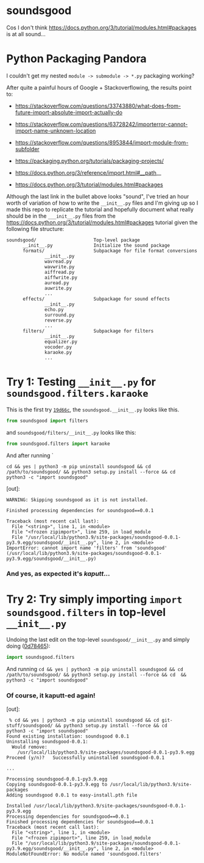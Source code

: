 # soundsgood
Cos I don't think https://docs.python.org/3/tutorial/modules.html#packages is at all sound...


# Python Packaging Pandora

I couldn't get my nested `module -> submodule -> *.py` packaging working? 

After quite a painful hours of Google + Stackoverflowing, the results point to:


- https://stackoverflow.com/questions/33743880/what-does-from-future-import-absolute-import-actually-do
- https://stackoverflow.com/questions/63728242/importerror-cannot-import-name-unknown-location
- https://stackoverflow.com/questions/8953844/import-module-from-subfolder

- https://packaging.python.org/tutorials/packaging-projects/
- https://docs.python.org/3/reference/import.html#__path__
- https://docs.python.org/3/tutorial/modules.html#packages

Although the last link in the bullet above looks "sound", I've tried an hour worth of variation of how to write the `__init__.py` files and I'm giving up so I made this repo to replicate the tutorial and hopefully document what really should be in the `___init__.py` files from the https://docs.python.org/3/tutorial/modules.html#packages tutorial given the following file structure:

```
soundsgood/                     Top-level package
      __init__.py               Initialize the sound package
      formats/                  Subpackage for file format conversions
              __init__.py
              wavread.py
              wavwrite.py
              aiffread.py
              aiffwrite.py
              auread.py
              auwrite.py
              ...
      effects/                  Subpackage for sound effects
              __init__.py
              echo.py
              surround.py
              reverse.py
              ...
      filters/                  Subpackage for filters
              __init__.py
              equalizer.py
              vocoder.py
              karaoke.py
              ...
```

# Try 1: Testing `__init__.py` for `soundsgood.filters.karaoke`

This is the first try [`19d66c`](https://github.com/alvations/soundsgood/commit/19d66c45f22eac2300c8a0ade5ac674d343d2be1), the `soundsgood.__init__.py` looks like this.

```python
from soundsgood import filters
```

and `soundsgood/filters/__init__.py` looks like this:

```python
from soundsgood.filters import karaoke
```

And after running `

```
cd && yes | python3 -m pip uninstall soundsgood && cd /path/to/soundsgood/ && python3 setup.py install --force && cd 
python3 -c "import soundsgood"
```

[out]:

```
WARNING: Skipping soundsgood as it is not installed.

Finished processing dependencies for soundsgood==0.0.1

Traceback (most recent call last):
  File "<string>", line 1, in <module>
  File "<frozen zipimport>", line 259, in load_module
  File "/usr/local/lib/python3.9/site-packages/soundsgood-0.0.1-py3.9.egg/soundsgood/__init__.py", line 2, in <module>
ImportError: cannot import name 'filters' from 'soundsgood' (/usr/local/lib/python3.9/site-packages/soundsgood-0.0.1-py3.9.egg/soundsgood/__init__.py)
```

### And yes, as expected it's *kaputt*... 

# Try 2: Try simply importing `import soundsgood.filters` in top-level `__init__.py`

Undoing the last edit on the top-level `soundsgood/__init__.py` and simply doing ([0d78465](https://github.com/alvations/soundsgood/commit/0d784659f537d7905edb81056d2820ee880678aa)):

```python
import soundsgood.filters
```

And running `cd && yes | python3 -m pip uninstall soundsgood && cd /path/to/soundsgood/ && python3 setup.py install --force && cd  && python3 -c "import soundsgood"`

### Of course, it kaputt-ed again! 

[out]:

```
 % cd && yes | python3 -m pip uninstall soundsgood && cd git-stuff/soundsgood/ && python3 setup.py install --force && cd
python3 -c "import soundsgood"
Found existing installation: soundsgood 0.0.1
Uninstalling soundsgood-0.0.1:
  Would remove:
    /usr/local/lib/python3.9/site-packages/soundsgood-0.0.1-py3.9.egg
Proceed (y/n)?   Successfully uninstalled soundsgood-0.0.1

...

Processing soundsgood-0.0.1-py3.9.egg
Copying soundsgood-0.0.1-py3.9.egg to /usr/local/lib/python3.9/site-packages
Adding soundsgood 0.0.1 to easy-install.pth file

Installed /usr/local/lib/python3.9/site-packages/soundsgood-0.0.1-py3.9.egg
Processing dependencies for soundsgood==0.0.1
Finished processing dependencies for soundsgood==0.0.1
Traceback (most recent call last):
  File "<string>", line 1, in <module>
  File "<frozen zipimport>", line 259, in load_module
  File "/usr/local/lib/python3.9/site-packages/soundsgood-0.0.1-py3.9.egg/soundsgood/__init__.py", line 2, in <module>
ModuleNotFoundError: No module named 'soundsgood.filters'
```
